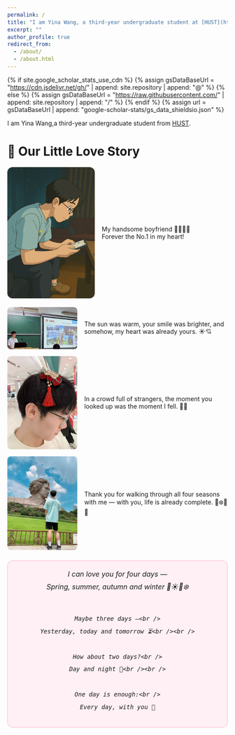 ```yaml
---
permalink: /
title: "I am Yina Wang, a third-year undergraduate student at [HUST](https://hust.edu.cn/)"
excerpt: ""
author_profile: true
redirect_from: 
  - /about/
  - /about.html
---
```


{% if site.google_scholar_stats_use_cdn %}
{% assign gsDataBaseUrl = "https://cdn.jsdelivr.net/gh/" | append: site.repository | append: "@" %}
{% else %}
{% assign gsDataBaseUrl = "https://raw.githubusercontent.com/" | append: site.repository | append: "/" %}
{% endif %}
{% assign url = gsDataBaseUrl | append: "google-scholar-stats/gs_data_shieldsio.json" %}

<span class='anchor' id='about-me'></span>

I am Yina Wang,a third-year undergraduate student from [HUST](https://hust.edu.cn/).

<!--这种是注释，我给你保留在这里面了，你以后好参考 My research interest includes CV,NLP,LLM,UI Intelligence, and LLM-based Agents.-->



<!--
# 🔥 News

- 🎉🎉 2025.01: **UICopilot** has been selected as WWW 2025 Oral!

# 📝 Publications

- \* indicates equal contribution. † indicates corresponding author.
<div class='paper-box'><div class='paper-box-image'><div><div class="badge">WWW 2025 Oral</div><img src='images/UIcopilot.png' alt="UIcopilot" width="100%"></div></div>
<div class='paper-box-text' markdown="1">
  
[UICopilot: Automating UI Synthesis via Hierarchical Code Generation from Webpage Designs](https://openreview.net/pdf?id=faMbH0wkye) 
  
Yi Gui\*, Yao Wan†, Zhen Li\*, **Zhongyi Zhang**\*, Dongping Chen, Hongyu Zhang, Yi Su, Bohua Chen, Xing Zhou, Wenbin Jiang, Xiangliang Zhang
</div>
</div>

# 🍀 In Submission
<div class='paper-box'><div class='paper-box-image'><div><div class="badge">KDD 2025</div><img src='images/LaTCoder.png' alt="LaTCoder" width="100%"></div></div>
<div class='paper-box-text' markdown="1">
  
[LaTCoder: Converting Webpage Design to Code with Layout-as-Thought](https://openreview.net/pdf?id=faMbH0wkye)
  
Yi Gui\*, Zhen Li\*, **Zhongyi Zhang**\*, Guohao Wang\*, Tianpeng Lv, Gaoyang Jiang, Yi Liu, Dongping Chen, Yao Wan†, Hongyu Zhang, Wenbin Jiang, Xuanhua Shi, Hai Jin
</div>
</div>

<div class='paper-box'><div class='paper-box-image'><div><div class="badge">KDD 2025</div><img src='images/JudgeAnything.png' alt="Judge Anything" width="100%"></div></div>
<div class='paper-box-text' markdown="1">

[Judge Anything: MLLM as a Judge Across Any Modality](https://arxiv.org/pdf/2503.17489)
  
Shu Pu\*, Yaochen Wang\*, Dongping Chen\*, Yuhang Chen\*, Guohao Wang\*, Qi Qin\*, **Zhongyi Zhang**\*, Zhiyuan Zhang\*, Zetong Zhou\*, Shuang Gong\*, Yi Gui, Yao Wan†, Philip S. Yu
</div>
</div>
- This paper is still under submission, so I haven't made it public. The link above is not to our paper.


# 🎖 Honors and Awards
<div style="display: flex; align-items: center;">
  <img src='images/Scholarship.png' alt='National Scholarship' width='300' style="margin-right: 10px;" />
  <div>
    <span style="font-style: italic;">• 2024.10</span>, National Scholarship 🎉🎉🎉
  </div>
</div>



# 📖 Educations
- *2022.09 - 2026.06(expected)*,  BEng., Huazhong University of Science and Technology



# 💬 Invited Talks


# 💻 Internships
- *2024.05 - Present*, Research Internship in One lab at HUST
  
I have been collaborating with [Yao Wan](http://wanyao.me), Yi Gui on research in UI Intelligence. Additionally, I have been working alongside Yao Wan and Dongping Chen on MLLM-as-a-Judge. Looking ahead, I aspire to delve into MCTS-UI.
-->

# 🧸 Our Little Love Story
<!-- Main photo -->
<div style="display: flex; align-items: center; gap: 16px; margin-bottom: 20px;">
  <img src="images/profile2.png" alt="boyfriend" width="200" style="border-radius: 12px;" />
  <div>
    <p style="margin: 0;">
      My handsome boyfriend 💖💖💖✨<br />
      Forever the No.1 in my heart!
    </p>
  </div>
</div>

<!-- Photo 1 -->
<div style="display: flex; align-items: center; gap: 16px; margin-bottom: 16px;">
  <img src="images/image.png" alt="sweet moment 1" width="160" style="border-radius: 8px;" />
  <div>
    <p style="margin: 0;">
      The sun was warm, your smile was brighter, and somehow, my heart was already yours. ☀️💘
    </p>
  </div>
</div>

<!-- Photo 2 -->
<div style="display: flex; align-items: center; gap: 16px; margin-bottom: 16px;">
  <img src="images/3.jpg" alt="sweet moment 2" width="160" style="border-radius: 8px;" />
  <div>
    <p style="margin: 0;">
      In a crowd full of strangers, the moment you looked up was the moment I fell. 💭💗
    </p>
  </div>
</div>

<!-- Photo 3 -->
<div style="display: flex; align-items: center; gap: 16px; margin-bottom: 16px;">
  <img src="images/4.jpg" alt="sweet moment 3" width="160" style="border-radius: 8px;" />
  <div>
    <p style="margin: 0;">
      Thank you for walking through all four seasons with me — with you, life is already complete. 🌸❄️🍂🌞
    </p>
  </div>
</div>


<div style="padding: 16px; border-radius: 12px; border: 1px solid #ffb6c1; background: #fff0f5; margin-top: 24px;">

  <div style="text-align: center; font-size: 16px; font-style: italic; line-height: 1.8;">
    I can love you for four days —<br />
    Spring, summer, autumn and winter 🌸☀️🍂❄️<br /><br />

    Maybe three days —<br />
    Yesterday, today and tomorrow ⏳<br /><br />

    How about two days?<br />
    Day and night 🌙<br /><br />

    One day is enough:<br />
    Every day, with you 💖
  </div>


</div>


